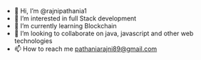 - 👋 Hi, I’m @rajnipathania1
- 👀 I’m interested in full Stack development
- 🌱 I’m currently learning Blockchain
- 💞️ I’m looking to collaborate on java, javascript and other web technologies
- 📫 How to reach me pathaniarajni89@gmail.com

<!---
rajnipathania1/rajnipathania1 is a ✨ special ✨ repository because its `README.md` (this file) appears on your GitHub profile.
You can click the Preview link to take a look at your changes.
--->
